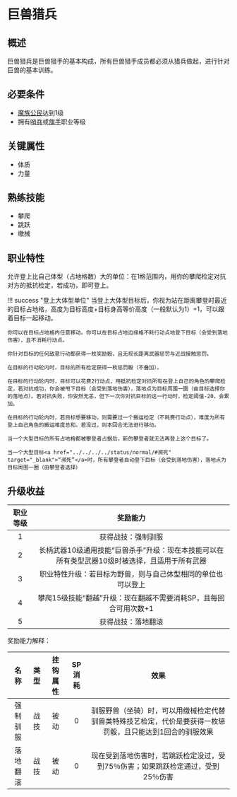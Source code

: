 # 巨兽猎兵

## 概述

巨兽猎兵是巨兽猎手的基本构成，所有巨兽猎手成员都必须从猎兵做起，进行针对巨兽的基本训练。

## 必要条件

* <a href="../../basicJob/citizen" target="_blank">魔族公民</a>达到1级
* 拥有<a href="../../../basicJob/Sentinel" target="_blank">哨兵</a>或<a href="../../../basicJob/Standard-bearer" target="_blank">旗手</a>职业等级

## 关键属性

* 体质
* 力量

## 熟练技能

* 攀爬
* 跳跃
* 缴械
  
## 职业特性

允许登上比自己体型（占地格数）大的单位：在1格范围内，用你的攀爬检定对抗对方的抵抗检定，若成功，即可登上。

!!! success "登上大体型单位"
    当登上大体型目标后，你视为站在距离攀登时最近的目标占地格，高度为目标高度+目标身高等价高度（一般默认为1）+1，可以跟着目标一起移动。

    你可以在目标占地格内任意移动。你可以在目标占地边缘格不耗行动点地登下目标（会受到落地伤害），且不消耗行动点。

    你针对目标的任何敌意行动都获得一枚奖励骰，且无视长距离武器惩罚与近战接触惩罚。

    在目标的行动轮内时，目标的所有检定获得一枚惩罚骰（不叠加）。

    在目标的行动轮内时，目标可以花费2行动点，用抵抗检定对抗所有在登上自己的角色的攀爬检定，若对抗成功，你会被甩下目标（会受到落地伤害），落地点为目标周围一圈（由目标选择你的落地点）。若对抗失败，你安然无恙，但下一次你对抗目标的这一行动时，检定阈值-20，会累加。

    在目标的行动轮内时，若目标想要移动，则需要过一个搬运检定（不耗费行动点），难度为所有登上自己角色的搬运难度总和。若没过，则本回合无法进行移动。

    当一个大型目标的所有占地格都被攀登者占据后，新的攀登者就无法再登上这个目标了。

    当一个大型目标<a href="../../../../status/normal/#濒死" target="_blank">“濒死”</a>时，所有攀登者自动登下目标（会受到落地伤害），落地点为目标周围一圈（由攀登者选择）

## 升级收益

职业等级|奖励能力
:--:|:--:
1|获得战技：强制驯服
2|长柄武器10级通用技能“巨兽杀手”升级：现在本技能可以在所有类型武器10级时被选择，且适用于所有武器
3|职业特性升级：若目标为野兽，则与自己体型相同的单位也可以登上
4|攀爬15级技能“翻越”升级：现在翻越不需要消耗SP，且每回合可用次数+1
5|获得战技：落地翻滚

奖励能力解释：

名称|类型|挂钩属性|SP消耗|效果
:--:|:--:|:--:|:--:|:--:
强制驯服|战技|被动|0|驯服野兽（坐骑）时，可以用缴械检定代替驯兽类特殊技艺检定，代价是要获得一枚惩罚骰，且只能达到1回合的驯服效果
落地翻滚|战技|被动|0|现在受到落地伤害时，若跳跃检定没过，受到75％伤害；如果跳跃检定通过，受到25％伤害
